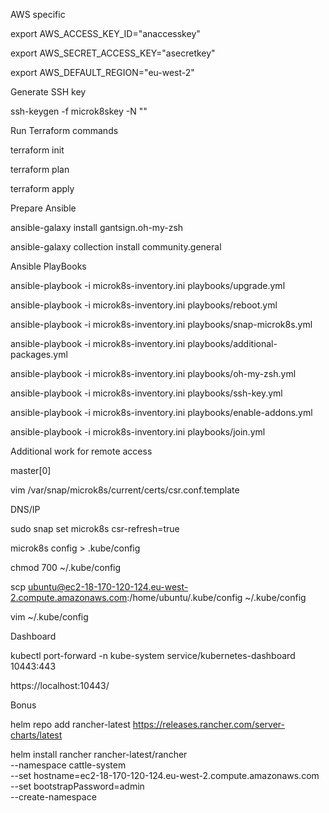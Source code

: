 

AWS specific


export AWS_ACCESS_KEY_ID="anaccesskey"

export AWS_SECRET_ACCESS_KEY="asecretkey"

export AWS_DEFAULT_REGION="eu-west-2"



Generate SSH key


ssh-keygen -f microk8skey -N "" 



Run Terraform commands


terraform init

terraform plan

terraform apply



Prepare Ansible


ansible-galaxy install gantsign.oh-my-zsh

ansible-galaxy collection install community.general



Ansible PlayBooks



ansible-playbook -i microk8s-inventory.ini playbooks/upgrade.yml

ansible-playbook -i microk8s-inventory.ini playbooks/reboot.yml

ansible-playbook -i microk8s-inventory.ini playbooks/snap-microk8s.yml

ansible-playbook -i microk8s-inventory.ini playbooks/additional-packages.yml

ansible-playbook -i microk8s-inventory.ini playbooks/oh-my-zsh.yml

ansible-playbook -i microk8s-inventory.ini playbooks/ssh-key.yml

ansible-playbook -i microk8s-inventory.ini playbooks/enable-addons.yml

ansible-playbook -i microk8s-inventory.ini playbooks/join.yml


Additional work for remote access

master[0]

vim /var/snap/microk8s/current/certs/csr.conf.template

DNS/IP

sudo snap set microk8s csr-refresh=true

microk8s config > .kube/config

chmod 700 ~/.kube/config

scp ubuntu@ec2-18-170-120-124.eu-west-2.compute.amazonaws.com:/home/ubuntu/.kube/config ~/.kube/config

vim ~/.kube/config


Dashboard


kubectl port-forward -n kube-system service/kubernetes-dashboard 10443:443

https://localhost:10443/



Bonus


helm repo add rancher-latest https://releases.rancher.com/server-charts/latest


helm install rancher rancher-latest/rancher \
--namespace cattle-system \
--set hostname=ec2-18-170-120-124.eu-west-2.compute.amazonaws.com \
--set bootstrapPassword=admin \
--create-namespace
